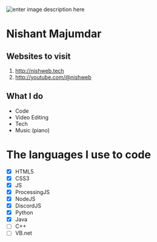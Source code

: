 
![enter image description here](https://media2.giphy.com/media/RV1JqMucOK8uUQ4Tf4/giphy.gif?cid=6c09b952tckzhu80x55dxfgvfhe8jzrv6b3d261353ofdlwt&ep=v1_internal_gif_by_id&rid=giphy.gif&ct=s)
# Nishant Majumdar



## Websites to visit

 1. http://nishweb.tech
 2. http://youtube.com/@nishweb
 

## What I do

 - Code
 - Video Editing
 - Tech
 - Music (piano)


# The languages I use to code

 - [x] HTML5
 - [x] CSS3
 - [x] JS
 - [x] ProcessingJS
 - [x] NodeJS
 - [x] DiscordJS
 - [x] Python
 - [x] Java
 - [ ] C++
 - [ ] VB.net
